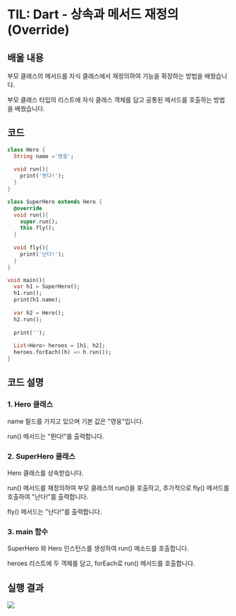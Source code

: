 # TIL: Dart - 상속과 메서드 재정의 (Override)
## 배울 내용
부모 클래스의 메서드를 자식 클래스에서 재정의하여 기능을 확장하는 방법을 배웠습니다.

부모 클래스 타입의 리스트에 자식 클래스 객체를 담고 공통된 메서드를 호출하는 방법을 배웠습니다.
## 코드
```dart
class Hero {
  String name ='영웅';
 
  void run(){
    print('뛴다!');
  }
}

class SuperHero extends Hero {
  @override
  void run(){
    super.run();
    this.fly();
  }
 
  void fly(){
    print('난다!');
  }
}

void main(){
  var h1 = SuperHero();
  h1.run();
  print(h1.name);
 
  var h2 = Hero();
  h2.run();
 
  print('');
 
  List<Hero> heroes = [h1, h2];
  heroes.forEach((h) => h.run());
}
```
## 코드 설명
### 1. Hero 클래스

name 필드를 가지고 있으며 기본 값은 "영웅"입니다.

run() 메서드는 "뛴다!"를 출력합니다.

### 2. SuperHero 클래스

Hero 클래스를 상속받습니다.

run() 메서드를 재정의하여 부모 클래스의 run()을 호출하고, 추가적으로 fly() 메서드를 호출하여 "난다!"를 출력합니다.

fly() 메서드는 "난다!"를 출력합니다.

### 3. main 함수

SuperHero 와 Hero 인스턴스를 생성하여 run() 메소드를 호출합니다.

heroes 리스트에 두 객체를 담고, forEach로 run() 메서드를 호출합니다.

## 실행 결과
![](https://github.com/YOUHEETAE/mygit/blob/main/%ED%99%94%EB%A9%B4%20%EC%BA%A1%EC%B2%98%202025-03-30%20221852.jpg)

